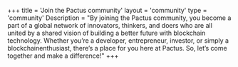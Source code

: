 +++
title = 'Join the Pactus community'
layout = 'community'
type = 'community'
Description = "By joining the Pactus community, you become a part of a global network of innovators, thinkers, and doers who are all united by a shared vision of building a better future with blockchain technology. Whether you’re a developer, entrepreneur, investor, or simply a blockchainenthusiast, there’s a place for you here at Pactus. So, let’s come together and make a difference!"
+++

